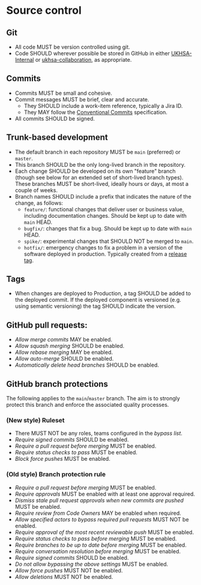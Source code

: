 # Source control

## Git

- All code MUST be version controlled using git.
- Code SHOULD wherever possible be stored in GitHub in either [UKHSA-Internal](https://github.com/UKHSA-Internal) or [ukhsa-collaboration](https://github.com/ukhsa-collaboration), as appropriate.

## Commits

- Commits MUST be small and cohesive.
- Commit messages MUST be brief, clear and accurate.
  - They SHOULD include a work-item reference, typically a Jira ID.
  - They MAY follow the [Conventional Commits](https://www.conventionalcommits.org/) specification.
- All commits SHOULD be signed.

## Trunk-based development

- The default branch in each repository MUST be `main` (preferred) or `master`.
- This branch SHOULD be the only long-lived branch in the repository.
- Each change SHOULD be developed on its own "feature" branch (though see below for an extended set of short-lived branch types). These branches MUST be short-lived, ideally hours or days, at most a couple of weeks.
- Branch names SHOULD include a prefix that indicates the nature of the change, as follows:
  - `feature/`: functional changes that deliver user or business value, including documentation changes. Should be kept up to date with `main` HEAD.
  - `bugfix/`: changes that fix a bug. Should be kept up to date with `main` HEAD.
  - `spike/`: experimental changes that SHOULD NOT be merged to `main`.
  - `hotfix/`: emergency changes to fix a problem in a version of the software deployed in production. Typically created from a [release tag](#tags).

## Tags

- When changes are deployed to Production, a tag SHOULD be added to the deployed commit. If the deployed component is versioned (e.g. using semantic versioning) the tag SHOULD indicate the version. 

## GitHub pull requests:

- _Allow merge commits_ MAY be enabled.
- _Allow squash merging_ SHOULD be enabled.
- _Allow rebase merging_ MAY be enabled.
- _Allow auto-merge_ SHOULD be enabled.
- _Automatically delete head branches_ SHOULD be enabled.

## GitHub branch protections

The following applies to the `main`/`master` branch. The aim is to strongly protect this branch and enforce the associated quality processes.

### (New style) Ruleset

- There MUST NOT be any roles, teams configured in the _bypass list_.
- _Require signed commits_ SHOULD be enabled.
- _Require a pull request before merging_ MUST be enabled.
- _Require status checks to pass_ MUST be enabled.
- _Block force pushes_ MUST be enabled.

### (Old style) Branch protection rule

- _Require a pull request before merging_ MUST be enabled.
- _Require approvals_ MUST be enabled with at least one approval required.
- _Dismiss stale pull request approvals when new commits are pushed_ MUST be enabled.
- _Require review from Code Owners_ MAY be enabled when required.
- _Allow specified actors to bypass required pull requests_ MUST NOT be enabled.
- _Require approval of the most recent reviewable push_ MUST be enabled.
- _Require status checks to pass before merging_ MUST be enabled.
- _Require branches to be up to date before merging_ MUST be enabled.
- _Require conversation resolution before merging_ MUST be enabled.
- _Require signed commits_ SHOULD be enabled.
- _Do not allow bypassing the above settings_ MUST be enabled.
- _Allow force pushes_ MUST NOT be enabled.
- _Allow deletions_ MUST NOT be enabled.